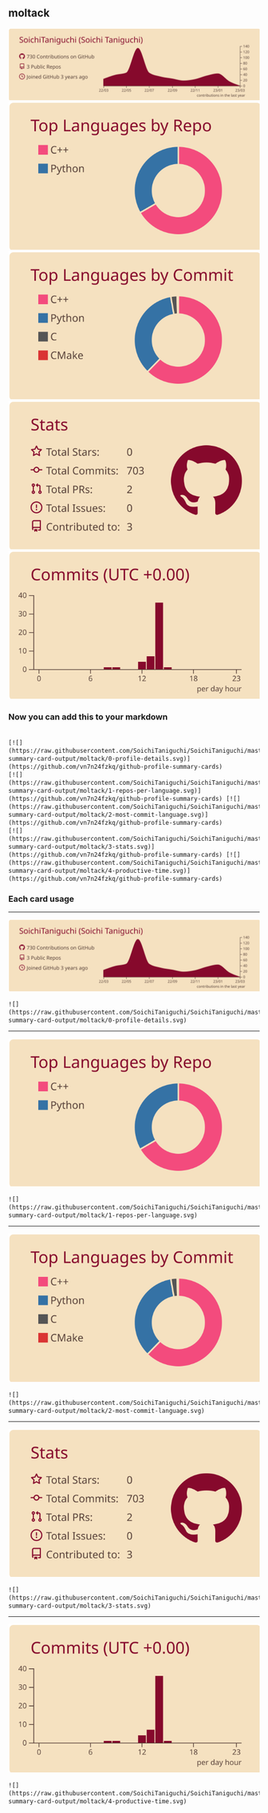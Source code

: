 ## moltack

[![](./0-profile-details.svg)](https://github.com/vn7n24fzkq/github-profile-summary-cards)
[![](./1-repos-per-language.svg)](https://github.com/vn7n24fzkq/github-profile-summary-cards) [![](./2-most-commit-language.svg)](https://github.com/vn7n24fzkq/github-profile-summary-cards)
[![](./3-stats.svg)](https://github.com/vn7n24fzkq/github-profile-summary-cards) [![](./4-productive-time.svg)](https://github.com/vn7n24fzkq/github-profile-summary-cards)
### Now you can add this to your markdown
```

[![](https://raw.githubusercontent.com/SoichiTaniguchi/SoichiTaniguchi/master/profile-summary-card-output/moltack/0-profile-details.svg)](https://github.com/vn7n24fzkq/github-profile-summary-cards)
[![](https://raw.githubusercontent.com/SoichiTaniguchi/SoichiTaniguchi/master/profile-summary-card-output/moltack/1-repos-per-language.svg)](https://github.com/vn7n24fzkq/github-profile-summary-cards) [![](https://raw.githubusercontent.com/SoichiTaniguchi/SoichiTaniguchi/master/profile-summary-card-output/moltack/2-most-commit-language.svg)](https://github.com/vn7n24fzkq/github-profile-summary-cards)
[![](https://raw.githubusercontent.com/SoichiTaniguchi/SoichiTaniguchi/master/profile-summary-card-output/moltack/3-stats.svg)](https://github.com/vn7n24fzkq/github-profile-summary-cards) [![](https://raw.githubusercontent.com/SoichiTaniguchi/SoichiTaniguchi/master/profile-summary-card-output/moltack/4-productive-time.svg)](https://github.com/vn7n24fzkq/github-profile-summary-cards)

```

### Each card usage
---

![](./0-profile-details.svg)

```
![](https://raw.githubusercontent.com/SoichiTaniguchi/SoichiTaniguchi/master/profile-summary-card-output/moltack/0-profile-details.svg)
```

    

---

![](./1-repos-per-language.svg)

```
![](https://raw.githubusercontent.com/SoichiTaniguchi/SoichiTaniguchi/master/profile-summary-card-output/moltack/1-repos-per-language.svg)
```

    

---

![](./2-most-commit-language.svg)

```
![](https://raw.githubusercontent.com/SoichiTaniguchi/SoichiTaniguchi/master/profile-summary-card-output/moltack/2-most-commit-language.svg)
```

    

---

![](./3-stats.svg)

```
![](https://raw.githubusercontent.com/SoichiTaniguchi/SoichiTaniguchi/master/profile-summary-card-output/moltack/3-stats.svg)
```

    

---

![](./4-productive-time.svg)

```
![](https://raw.githubusercontent.com/SoichiTaniguchi/SoichiTaniguchi/master/profile-summary-card-output/moltack/4-productive-time.svg)
```

    
